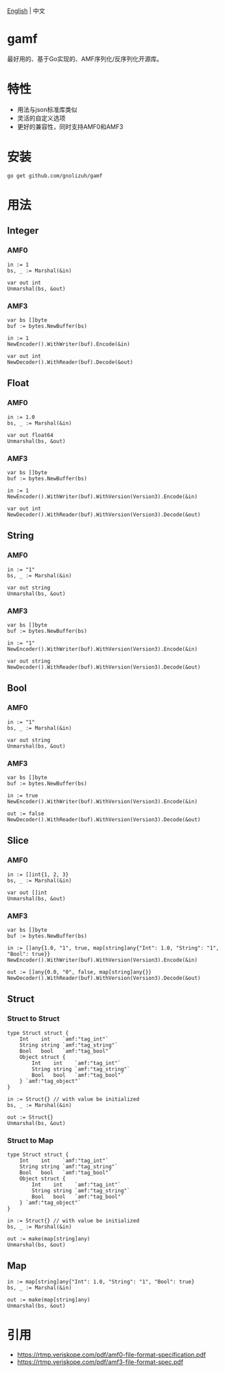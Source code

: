 [English](README.md) | 中文

# gamf

最好用的、基于Go实现的、AMF序列化/反序列化开源库。

# 特性

- 用法与json标准库类似
- 灵活的自定义选项
- 更好的兼容性，同时支持AMF0和AMF3

# 安装

```
go get github.com/gnolizuh/gamf
```

# 用法

## Integer

### AMF0

```
in := 1
bs, _ := Marshal(&in)

var out int
Unmarshal(bs, &out)
```

### AMF3

```
var bs []byte
buf := bytes.NewBuffer(bs)

in := 1
NewEncoder().WithWriter(buf).Encode(&in)

var out int
NewDecoder().WithReader(buf).Decode(&out)
```

## Float

### AMF0

```
in := 1.0
bs, _ := Marshal(&in)

var out float64
Unmarshal(bs, &out)
```

### AMF3

```
var bs []byte
buf := bytes.NewBuffer(bs)

in := 1
NewEncoder().WithWriter(buf).WithVersion(Version3).Encode(&in)

var out int
NewDecoder().WithReader(buf).WithVersion(Version3).Decode(&out)
```

## String

### AMF0

```
in := "1"
bs, _ := Marshal(&in)

var out string
Unmarshal(bs, &out)
```

### AMF3

```
var bs []byte
buf := bytes.NewBuffer(bs)

in := "1"
NewEncoder().WithWriter(buf).WithVersion(Version3).Encode(&in)

var out string
NewDecoder().WithReader(buf).WithVersion(Version3).Decode(&out)
```

## Bool

### AMF0

```
in := "1"
bs, _ := Marshal(&in)

var out string
Unmarshal(bs, &out)
```

### AMF3

```
var bs []byte
buf := bytes.NewBuffer(bs)

in := true
NewEncoder().WithWriter(buf).WithVersion(Version3).Encode(&in)

out := false
NewDecoder().WithReader(buf).WithVersion(Version3).Decode(&out)
```

## Slice

### AMF0

```
in := []int{1, 2, 3}
bs, _ := Marshal(&in)

var out []int
Unmarshal(bs, &out)
```

### AMF3

```
var bs []byte
buf := bytes.NewBuffer(bs)

in := []any{1.0, "1", true, map[string]any{"Int": 1.0, "String": "1", "Bool": true}}
NewEncoder().WithWriter(buf).WithVersion(Version3).Encode(&in)

out := []any{0.0, "0", false, map[string]any{}}
NewDecoder().WithReader(buf).WithVersion(Version3).Decode(&out)
```

## Struct

### Struct to Struct

```
type Struct struct {
    Int    int    `amf:"tag_int"`
    String string `amf:"tag_string"`
    Bool   bool   `amf:"tag_bool"`
    Object struct {
        Int    int    `amf:"tag_int"`
        String string `amf:"tag_string"`
        Bool   bool   `amf:"tag_bool"`
    } `amf:"tag_object"`
}

in := Struct{} // with value be initialized
bs, _ := Marshal(&in)

out := Struct{}
Unmarshal(bs, &out)
```

### Struct to Map

```
type Struct struct {
    Int    int    `amf:"tag_int"`
    String string `amf:"tag_string"`
    Bool   bool   `amf:"tag_bool"`
    Object struct {
        Int    int    `amf:"tag_int"`
        String string `amf:"tag_string"`
        Bool   bool   `amf:"tag_bool"`
    } `amf:"tag_object"`
}

in := Struct{} // with value be initialized
bs, _ := Marshal(&in)

out := make(map[string]any)
Unmarshal(bs, &out)
```

## Map

```
in := map[string]any{"Int": 1.0, "String": "1", "Bool": true}
bs, _ := Marshal(&in)

out := make(map[string]any)
Unmarshal(bs, &out)
```

# 引用

- https://rtmp.veriskope.com/pdf/amf0-file-format-specification.pdf
- https://rtmp.veriskope.com/pdf/amf3-file-format-spec.pdf